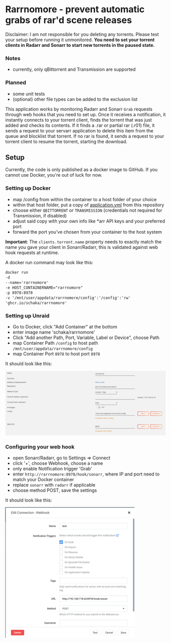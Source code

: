 # Rarrnomore - prevent automatic grabs of rar'd scene releases

Disclaimer: I am not responsible for you deleting any torrents. Please test your setup before running it unmonitored.
**You need to set your torrent clients in Radarr and Sonarr to start new torrents in the paused state.**

### Notes
- currently, only qBittorrent and Transmission are supported

### Planned
- some unit tests
- (optional) other file types can be added to the exclusion list

This application works by monitoring Radarr and Sonarr `Grab` requests through web hooks that you need to set up. 
Once it receives a notification, it instantly connects to your torrent client, finds the torrent that was just added and checks its contents.
If it finds a .rar or partial rar (.r01) file, it sends a request to your servarr application to delete this item from the queue and blocklist that torrent.
If no rar is found, it sends a request to your torrent client to resume the torrent, starting the download.

## Setup
Currently, the code is only published as a docker image to GitHub.
If you cannot use Docker, you're out of luck for now.

### Setting up Docker
- map /config from within the container to a host folder of your choice
- within that host folder, put a copy of [application.yml](https://github.com/Schaka/rarrnomore/blob/main/src/main/resources/application.yml) from this repository
- choose either `QBITTORRENT` or `TRANSMISSION` (credentials not required for Transmission, if disabled)
- adjust said copy with your own info like *arr API keys and your preferred port
- forward the port you've chosen from your container to the host system

**Important**: The `clients.torrent.name` property needs to exactly match the name you gave your client in Sonarr/Radarr, this is validated against web hook requests at runtime.

A docker run command may look like this:
```
docker run
-d
--name='rarrnomore'
-e HOST_CONTAINERNAME="rarrnomore"
-p 8978:8978
-v '/mnt/user/appdata/rarrnomore/config':'/config':'rw' 'ghcr.io/schaka/rarrnomore'
```

### Setting up Unraid
- Go to Docker, click "Add Container" at the bottom
- enter image name 'schaka/rarrnomore'
- Click "Add another Path, Port, Variable, Label or Device", choose Path
- map Container Path `/config` to host path `/mnt/user/appdata/rarrnomore/config`
- map Container Port `8978` to host port `8978`

It should look like this:

![unraid](docs/img/unraid.png)

### Configuring your web hook
- open Sonarr/Radarr, go to Settings => Connect
- click '+', choose Webhook, choose a name
- only enable Notification trigger 'Grab'
- enter `http://rarrnomore:8978/hook/sonarr`, where IP and port need to match your Docker container
- replace `sonarr` with `radarr` if applicable
- choose method POST, save the settings

It should look like this:

![webhook](docs/img/webhook.png)
